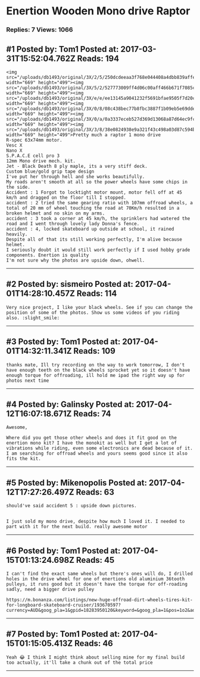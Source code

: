 # Enertion Wooden Mono drive Raptor

### Replies: 7 Views: 1066

## \#1 Posted by: Tom1 Posted at: 2017-03-31T15:52:04.762Z Reads: 194

```
<img src="/uploads/db1493/original/3X/2/5/250dcdeeaa3f768e044408a4dbb839affef15df4.jpg" width="669" height="499"><img src="/uploads/db1493/original/3X/5/2/527773009ff4d06c00aff466b671f7085cd8981a.jpg" width="669" height="499"><img src="/uploads/db1493/original/3X/e/e/ee13145a9041232f5691bfae9505f7d20c0d926c.jpg" width="669" height="499"><img src="/uploads/db1493/original/3X/0/8/08c438bec77b8fbc3887f1b09eb5e69ddef300e2.jpg" width="669" height="499"><img src="/uploads/db1493/original/3X/0/a/0a3337eceb527d369d13068a87d64ec9fc45db07.jpg" width="669" height="499"><img src="/uploads/db1493/original/3X/3/8/38e0824938e9a321f43c498a03d87c594b06a03e.jpg" width="669" height="499">Pretty much a raptor 1 mono drive
R-spec 63x74mm motor.
Vesc X
Nano X
S.P.A.C.E cell pro 3
12mm Mono drive mech. kit. 
Jet - Black Death 8 ply maple, its a very stiff deck.
Custom blue/gold grip tape design 
I've put her through hell and she works beautifully.
My roads aren't smooth at all so the power wheels have some chips in the side. 
Accident : 1 Forgot to locktight motor mount, motor fell off at 45 km/h and dragged on the floor till I stopped. 
accident : 2 tried the same gearing ratio with 107mm offroad wheels, a total of 20 mm of wheel touching the road at 70Km/h resulted in a broken helmet and no skin on my arms.
accident : 3 took a corner at 45 km/h, the sprinklers had watered the road and I went through lovely lady Donna's fence.
accident : 4, locked skateboard up outside at school, it rained heavily.
Despite all of that its still working perfectly, I'm alive because helmet. 
I seriously doubt it would still work perfectly if I used hobby grade components. Enertion is quality
I'm not sure why the photos are upside down, ohwell.
```

---
## \#2 Posted by: sismeiro Posted at: 2017-04-01T14:28:10.457Z Reads: 114

```
Very nice project, I like your black wheels. See if you can change the position of some of the photos. Show us some videos of you riding also. :slight_smile:
```

---
## \#3 Posted by: Tom1 Posted at: 2017-04-01T14:32:11.341Z Reads: 109

```
thanks mate, Ill try recording on the way to work tomorrow, I don't have enough teeth on the black wheels sprocket yet so it doesn't have enough torque for offroading, ill hold me ipad the right way up for photos next time
```

---
## \#4 Posted by: Galinsky Posted at: 2017-04-12T16:07:18.671Z Reads: 74

```
Awesome,

Where did you get those other wheels and does it fit good on the enertion mono kit? I have the monokit as well but I get a lot of vibrations while riding, even some electronics are dead because of it. I am searching for offroad wheels and yours seems good since it also fits the kit.
```

---
## \#5 Posted by: Mikenopolis Posted at: 2017-04-12T17:27:26.497Z Reads: 63

```
should've said accident 5 : upside down pictures.


I just sold my mono drive, despite how much I loved it. I needed to part with it for the next build. really awesome motor
```

---
## \#6 Posted by: Tom1 Posted at: 2017-04-15T01:13:24.698Z Reads: 45

```
I can't find the exact same wheels but there's ones will do, I drilled holes in the drive wheel for one of enertions old aluminium 36tooth pulleys, it runs good but it doesn't have the torque for off-roading sadly, need a bigger drive pulley

https://m.bonanza.com/listings/new-huge-offroad-dirt-wheels-tires-kit-for-longboard-skateboard-cruiser/193670597?currency=AUD&goog_pla=1&gpid=18283950120&keyword=&goog_pla=1&pos=1o2&ad_type=pla&gclid=CLiivNmipdMCFUcDvAod7w0LWA
```

---
## \#7 Posted by: Tom1 Posted at: 2017-04-15T01:15:05.413Z Reads: 46

```
Yeah 😂 I think I might think about selling mine for my final build too actually, it'll take a chunk out of the total price
```

---
